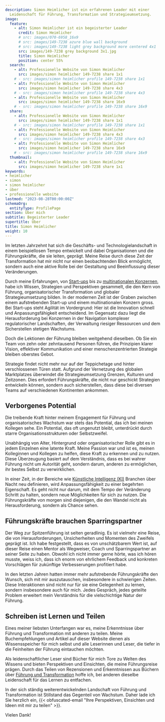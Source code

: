 ```yaml
---
description: Simon Heimlicher ist ein erfahrenen Leader mit einer
  Leidenschaft für Führung, Transformation und Strategieumsetzung.
image:
  feature:
    - alt: Simon Heimlicher ist ein begeisterter Leader
      credit: Simon Heimlicher
      # src: images/070-6958_16x9
      # src: images/149-7238 azure blue wall background
      # src: images/149-7238 light grey background more centered 4x1
      src: images/149-7238 grey background 3x1.jpg
      title: Simon Heimlicher
      position: center 55%
  search:
    - alt: Professionelle Website von Simon Heimlicher
      src: images/simon heimlicher 149-7238 share 1x1
    # - src: images/simon heimlicher profile 149-7238 share 1x1
    - alt: Professionelle Website von Simon Heimlicher
      src: images/simon heimlicher 149-7238 share 4x3
    # - src: images/simon heimlicher profile 149-7238 share 4x3
    - alt: Professionelle Website von Simon Heimlicher
      src: images/simon heimlicher 149-7238 share 16x9
    # - src: images/simon heimlicher profile 149-7238 share 16x9
  share:
    - alt: Professionelle Website von Simon Heimlicher
      src: images/simon heimlicher 149-7238 share 1x1
    # - src: images/simon heimlicher profile 149-7238 share 1x1
    - alt: Professionelle Website von Simon Heimlicher
      src: images/simon heimlicher 149-7238 share 4x3
    # - src: images/simon heimlicher profile 149-7238 share 4x3
    - alt: Professionelle Website von Simon Heimlicher
      src: images/simon heimlicher 149-7238 share 16x9
    # - src: images/simon heimlicher profile 149-7238 share 16x9
  thumbnail:
    - alt: Professionelle Website von Simon Heimlicher
      src: images/simon heimlicher 149-7238 share 1x1
keywords:
- heimlicher
- simon
- simon heimlicher
- über
- professionelle website
lastmod: "2023-08-28T00:00:00Z"
schemaOrg:
  entityType: ProfilePage
section: Über mich
subtitle: Begeisterter Leader
supertitle: Über
title: Simon Heimlicher
weight: 10
---
```


Im letzten Jahrzehnt hat sich die Geschäfts- und Technologielandschaft in einem beispiellosen Tempo entwickelt und dabei Organisationen und die Führungskräfte, die sie leiten, geprägt. Meine Reise durch diese Zeit der Transformation hat mir nicht nur einen beobachtenden Blick ermöglicht, sondern auch eine aktive Rolle bei der Gestaltung und Beeinflussung dieser Veränderungen.

Durch meine Erfahrungen, von [Start-ups](https://stimmt.ch/) bis zu [multinationalen Konzernen](https://www.ubs.com), habe ich Wissen, Strategien und Perspektiven gesammelt, die den Kern von Führung, organisatorischer Transformation und globaler Strategieumsetzung bilden. In der modernen Zeit ist der Graben zwischen einem aufstrebenden Start-up und einem multinationalen Konzern gross. Bei Start-ups steht Agilität im Vordergrund: Hier ist die Innovation schnell und Anpassungsfähigkeit entscheidend. Im Gegensatz dazu liegt die Herausforderung bei Konzernen in der Navigation komplexer regulatorischer Landschaften, der Verwaltung riesiger Ressourcen und dem Sicherstellen stetigen Wachstums.

Doch die Lektionen der Führung bleiben weitgehend dieselben. Ob Sie ein Team von zehn oder zehntausend Personen führen, die Prinzipien klarer Vision, effektiver Kommunikation und einer menschenzentrierten Strategie bleiben oberstes Gebot.

Strategie findet nicht mehr nur auf der Teppichetage und hinter verschlossenen Türen statt. Aufgrund der Vernetzung des globalen Marktplatzes überwindet die Strategieumsetzung Grenzen, Kulturen und Zeitzonen. Dies erfordert Führungskräfte, die nicht nur geschickt Strategien entwickeln können, sondern auch sicherstellen, dass diese bei diversen Teams auf verschiedenen Kontinenten ankommen.

## Verborgenes Potential

Die treibende Kraft hinter meinem Engagement für Führung und organisatorisches Wachstum war stets das Potential, das ich bei meinen Kollegen sehe. Ein Potential, das oft ungenutzt bleibt, unterdrückt durch starre Organisationsstrukturen oder Selbstzweifel.

Unabhängig von Alter, Hintergrund oder organisatorischer Rolle gibt es in jedem Einzelnen eine latente Kraft. Meine Passion war und ist es, meinen Kolleginnen und Kollegen zu helfen, diese Kraft zu erkennen und zu nutzen. Diese Überzeugung basiert auf dem Verständnis, dass es bei wahrer Führung nicht um Autorität geht, sondern darum, anderen zu ermöglichen, ihr bestes Selbst zu verwirklichen.

In einer Zeit, in der Bereiche wie [Künstliche Intelligenz (KI)](/research/artificial-intelligence) Branchen über Nacht neu definieren, wird Anpassungsfähigkeit zu einer begehrten Eigenschaft. Es geht nicht nur darum, mit dem Tempo der Veränderung Schritt zu halten, sondern neue Möglichkeiten für sich zu nutzen. Die Führungskräfte von morgen sind diejenigen, die den Wandel nicht als Herausforderung, sondern als Chance sehen.

## Führungskräfte brauchen Sparringspartner

Der Weg zur Spitzenführung ist selten geradlinig. Es ist vielmehr eine Reise, die von Herausforderungen, Unsicherheiten und Momenten des Zweifels geprägt ist. Ich habe festgestellt, dass es von unschätzbarem Wert ist, auf dieser Reise einen Mentor als Wegweiser, Coach und Sparringspartner an seiner Seite zu haben. Obwohl ich nicht immer gerne hörte, was ich hören musste, weiss ich, dass ich enorm von ehrlichem Feedback und konkreten Vorschlägen für zukünftige Verbesserungen profitiert habe.

In den letzten Jahren hatten immer mehr aufstrebende Führungskräfte den Wunsch, sich mit mir auszutauschen, insbesondere in schwierigen Zeiten. Diese Interaktionen sind nicht nur für sie eine Gelegenheit zu lernen, sondern insbesondere auch für mich. Jedes Gespräch, jedes geteilte Problem erweitert mein Verständnis für die vielschichtige Natur der Führung.

## Schreiben ist Lernen und Teilen

Eines meiner liebsten Unterfangen war es, meine Erkenntnisse über Führung und Transformation mit anderen zu teilen. Meine Buchempfehlungen und Artikel auf dieser Website dienen als Wissensspeicher für mich selbst und alle Leserinnen und Leser, die tiefer in die Feinheiten der Führung eintauchen möchten.

Als leidenschaftlicher Leser sind Bücher für mich Tore zu Welten des Wissens und bieten Perspektiven und Einsichten, die meine Führungsreise prägen. Durch das Teilen von Rezensionen und Erkenntnissen aus Büchern über [Führung und Transformation](/categories/book) hoffe ich, bei anderen dieselbe Leidenschaft für das Lernen zu entfachen.

In der sich ständig weiterentwickelnden Landschaft von Führung und Transformation ist Stillstand das Gegenteil von Wachstum. Daher lade ich Sie herzlich ein, {{< obfuscated-email "Ihre Perspektiven, Einsichten und Ideen mit mir zu teilen" >}}.

Vielen Dank!
